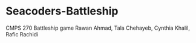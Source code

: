 # Seacoders-Battleship
CMPS 270
Battleship game 
Rawan Ahmad, Tala Chehayeb, Cynthia Khalil, Rafic Rachidi
